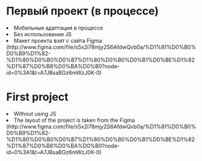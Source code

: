 # Первый проект (в процессе)
<li>Мобильныя адаптация в процессе</li>
<li>Без использования JS</li>
<li>Макет проекта взят с сайта Figma (http://www.figma.com/file/s5x2i78mjy2S6AfdwQvb0a/%D1%81%D0%B0%D0%B9%D1%82-%D1%80%D0%B0%D0%B7%D1%80%D0%B0%D0%B1%D0%BE%D1%82%D1%87%D0%B8%D0%BA%D0%B0?node-id=0%3A1&t=A7JBsaBGz6mWzJ0K-0)</li>

# First project
<li>Without using JS</li>
<li>The layout of the project is taken from the Figma (http://www.figma.com/file/s5x2i78mjy2S6AfdwQvb0a/%D1%81%D0%B0%D0%B9%D1%82-%D1%80%D0%B0%D0%B7%D1%80%D0%B0%D0%B1%D0%BE%D1%82%D1%87%D0%B8%D0%BA%D0%B0?node-id=0%3A1&t=A7JBsaBGz6mWzJ0K-0)</li>
